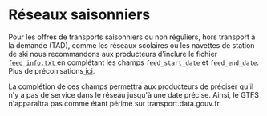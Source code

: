 # Réseaux saisonniers

Pour les offres de transports saisonniers ou non réguliers, hors transport à la demande (TAD), comme les réseaux scolaires ou les navettes de station de ski nous recommandons aux producteurs d'inclure le fichier [`feed_info.txt` ](https://developers.google.com/transit/gtfs/reference?hl=fr#feed\_infotxt)en complétant les champs `feed_start_date` et `feed_end_date`.\
Plus de préconisations[ ici](https://gtfs.org/schedule/best-practices/#feed\_infotxt).&#x20;

La complétion de ces champs permettra aux producteurs de préciser qu'il n'y a pas de service dans le réseau jusqu'à une date précise. Ainsi, le GTFS n'apparaîtra pas comme étant périmé sur transport.data.gouv.fr &#x20;

